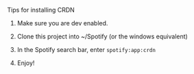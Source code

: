 Tips for installing CRDN

1) Make sure you are dev enabled.
	
2) Clone this project into ~/Spotify (or the windows equivalent)

3) In the Spotify search bar, enter `spotify:app:crdn`

4) Enjoy!
